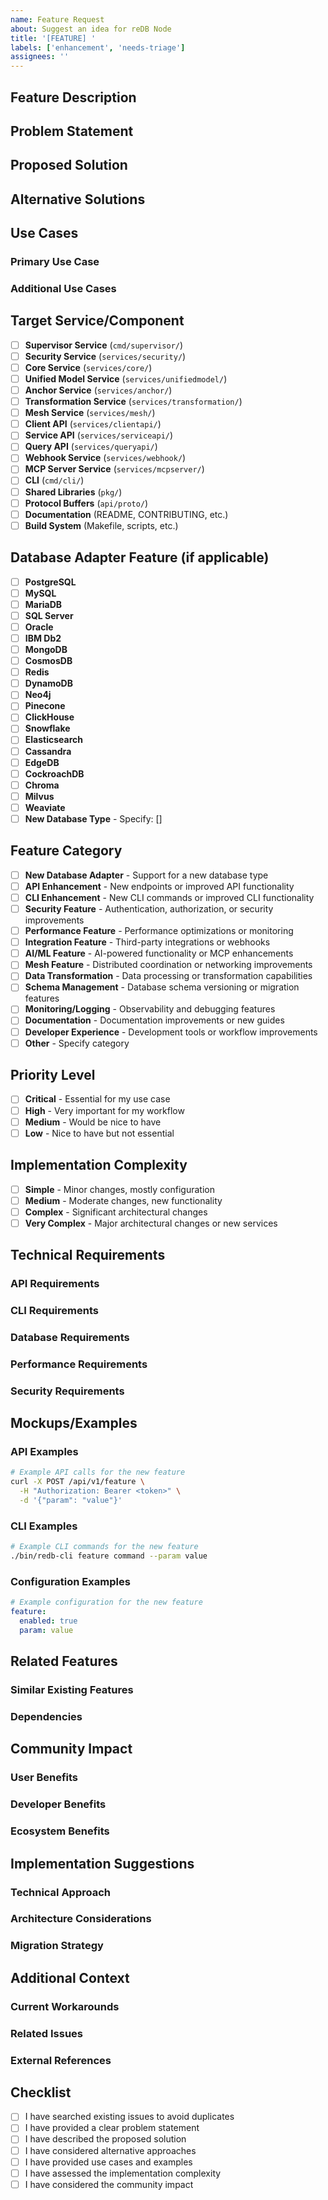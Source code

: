 ```yaml
---
name: Feature Request
about: Suggest an idea for reDB Node
title: '[FEATURE] '
labels: ['enhancement', 'needs-triage']
assignees: ''
---
```


## Feature Description
<!-- A clear and concise description of the feature you'd like to see implemented -->

## Problem Statement
<!-- A clear and concise description of what problem this feature would solve -->

## Proposed Solution
<!-- A clear and concise description of what you want to happen -->

## Alternative Solutions
<!-- A clear and concise description of any alternative solutions or features you've considered -->

## Use Cases
<!-- Describe specific use cases where this feature would be valuable -->

### Primary Use Case
<!-- The main scenario where this feature would be used -->

### Additional Use Cases
<!-- Other scenarios where this feature would be beneficial -->

## Target Service/Component
<!-- Mark the service(s) or component(s) where this feature should be implemented -->

- [ ] **Supervisor Service** (`cmd/supervisor/`)
- [ ] **Security Service** (`services/security/`)
- [ ] **Core Service** (`services/core/`)
- [ ] **Unified Model Service** (`services/unifiedmodel/`)
- [ ] **Anchor Service** (`services/anchor/`)
- [ ] **Transformation Service** (`services/transformation/`)
- [ ] **Mesh Service** (`services/mesh/`)
- [ ] **Client API** (`services/clientapi/`)
- [ ] **Service API** (`services/serviceapi/`)
- [ ] **Query API** (`services/queryapi/`)
- [ ] **Webhook Service** (`services/webhook/`)
- [ ] **MCP Server Service** (`services/mcpserver/`)
- [ ] **CLI** (`cmd/cli/`)
- [ ] **Shared Libraries** (`pkg/`)
- [ ] **Protocol Buffers** (`api/proto/`)
- [ ] **Documentation** (README, CONTRIBUTING, etc.)
- [ ] **Build System** (Makefile, scripts, etc.)

## Database Adapter Feature (if applicable)
<!-- If this feature is related to database adapters -->

- [ ] **PostgreSQL**
- [ ] **MySQL**
- [ ] **MariaDB**
- [ ] **SQL Server**
- [ ] **Oracle**
- [ ] **IBM Db2**
- [ ] **MongoDB**
- [ ] **CosmosDB**
- [ ] **Redis**
- [ ] **DynamoDB**
- [ ] **Neo4j**
- [ ] **Pinecone**
- [ ] **ClickHouse**
- [ ] **Snowflake**
- [ ] **Elasticsearch**
- [ ] **Cassandra**
- [ ] **EdgeDB**
- [ ] **CockroachDB**
- [ ] **Chroma**
- [ ] **Milvus**
- [ ] **Weaviate**
- [ ] **New Database Type** - Specify: []

## Feature Category
<!-- What type of feature is this? -->

- [ ] **New Database Adapter** - Support for a new database type
- [ ] **API Enhancement** - New endpoints or improved API functionality
- [ ] **CLI Enhancement** - New CLI commands or improved CLI functionality
- [ ] **Security Feature** - Authentication, authorization, or security improvements
- [ ] **Performance Feature** - Performance optimizations or monitoring
- [ ] **Integration Feature** - Third-party integrations or webhooks
- [ ] **AI/ML Feature** - AI-powered functionality or MCP enhancements
- [ ] **Mesh Feature** - Distributed coordination or networking improvements
- [ ] **Data Transformation** - Data processing or transformation capabilities
- [ ] **Schema Management** - Database schema versioning or migration features
- [ ] **Monitoring/Logging** - Observability and debugging features
- [ ] **Documentation** - Documentation improvements or new guides
- [ ] **Developer Experience** - Development tools or workflow improvements
- [ ] **Other** - Specify category

## Priority Level
<!-- How important is this feature to you? -->

- [ ] **Critical** - Essential for my use case
- [ ] **High** - Very important for my workflow
- [ ] **Medium** - Would be nice to have
- [ ] **Low** - Nice to have but not essential

## Implementation Complexity
<!-- Your assessment of how complex this feature might be to implement -->

- [ ] **Simple** - Minor changes, mostly configuration
- [ ] **Medium** - Moderate changes, new functionality
- [ ] **Complex** - Significant architectural changes
- [ ] **Very Complex** - Major architectural changes or new services

## Technical Requirements
<!-- Any specific technical requirements or constraints -->

### API Requirements
<!-- If this involves API changes, describe the requirements -->

### CLI Requirements
<!-- If this involves CLI changes, describe the requirements -->

### Database Requirements
<!-- If this involves database changes, describe the requirements -->

### Performance Requirements
<!-- Any performance requirements or constraints -->

### Security Requirements
<!-- Any security considerations or requirements -->

## Mockups/Examples
<!-- If applicable, add mockups, diagrams, or examples -->

### API Examples
```bash
# Example API calls for the new feature
curl -X POST /api/v1/feature \
  -H "Authorization: Bearer <token>" \
  -d '{"param": "value"}'
```

### CLI Examples
```bash
# Example CLI commands for the new feature
./bin/redb-cli feature command --param value
```

### Configuration Examples
```yaml
# Example configuration for the new feature
feature:
  enabled: true
  param: value
```

## Related Features
<!-- Link to any related features or existing functionality -->

### Similar Existing Features
<!-- Features that are similar to what you're requesting -->

### Dependencies
<!-- Any features that this would depend on or enable -->

## Community Impact
<!-- How would this feature benefit the broader community? -->

### User Benefits
<!-- How would this feature benefit users? -->

### Developer Benefits
<!-- How would this feature benefit developers? -->

### Ecosystem Benefits
<!-- How would this feature benefit the broader ecosystem? -->

## Implementation Suggestions
<!-- If you have ideas about how to implement this feature -->

### Technical Approach
<!-- Your suggested technical approach for implementation -->

### Architecture Considerations
<!-- Any architectural considerations or suggestions -->

### Migration Strategy
<!-- If this feature requires migration from existing functionality -->

## Additional Context
<!-- Add any other context about the feature request here -->

### Current Workarounds
<!-- How do you currently work around this limitation? -->

### Related Issues
<!-- Link to any related issues or discussions -->

### External References
<!-- Links to relevant documentation, standards, or similar implementations -->

## Checklist
<!-- Before submitting, please ensure you've completed these steps -->

- [ ] I have searched existing issues to avoid duplicates
- [ ] I have provided a clear problem statement
- [ ] I have described the proposed solution
- [ ] I have considered alternative approaches
- [ ] I have provided use cases and examples
- [ ] I have assessed the implementation complexity
- [ ] I have considered the community impact 